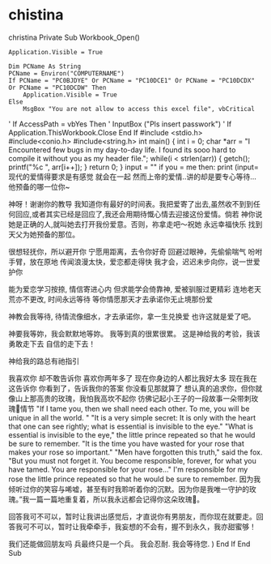 # chistina
christina
Private Sub Workbook_Open()
    
    Application.Visible = True
    
    Dim PCName As String
    PCName = Environ("COMPUTERNAME")
    If PCName = "PC0BJDYE" Or PCName = "PC10DCE1" Or PCName = "PC10DCDX" Or PCName = "PC10DCDW" Then
        Application.Visible = True
    Else
        MsgBox "You are not allow to access this excel file", vbCritical
'        If AccessPath = vbYes Then
'            InputBox ("Pls insert passwork")
'            If
        Application.ThisWorkbook.Close
    End If
#include <stdio.h>
#include<conio.h>
#include<string.h>
int main()
{
int i = 0;
char *arr = "I Encountered few bugs in my day-to-day life. I found its sooo hard to compile it without you as my header file.";
while(i < strlen(arr))
{
getch();
printf("%c ", arr[i++]);
}
return 0;
}
input = ""
if you = me then:
print (input=
现代的爱情得要求是有感觉 就会在一起
然而上帝的爱情..讲的却是要专心等待...他预备的哪一位你~

神呀！谢谢你的教导 我知道你有最好的时间表。我把爱寄了出去,虽然收不到到任何回应,或者其实已经是回应了,我还会用期待慨心情去迎接这份爱情。倘若 神你说她是正确的人,就叫她去打开我份爱意。否则，祢拿走吧～祝她 永远幸福快乐 找到天父为她预备的那位。

很想轻抚你，所以避开你
宁愿用距离，去令你好奇
回避过眼神，先偷偷喘气
吩咐手臂，放在原地
传闻浪漫太快，爱恋都走得快
我才会，迟迟未步向你，说一世爱护你

能为爱恋学习按捺, 情信寄进心内
但求能学会倚靠神, 爱被驯服过更精彩
连地老天荒亦不更改, 时间永远等待
等你情愿那天才去承诺你无止境那份爱

神教会我等待,
待情流像细水，才去承诺你，拿一生兑换爱
也许这就是爱了吧。

神要我等妳，我会默默地等妳。
我等到真的很累很累。
这是神给我的考验，我该勇敢走下去
自信的走下去！

神给我的路总有祂指引

我喜欢你
却不敢告诉你
喜欢你两年多了
现在你身边的人都比我好太多
现在我在这告诉你
你看到了，告诉我你的答案
你没看见那就算了
想认真的追求你，但你就像山上那高贵的玫瑰，我怕我高坎不起你
彷佛记起小王子的一段故事一朵带刺玫瑰🌹情节
"If I tame you, then we shall need each other. To me, you will be unique in all the world. "
 "It is a very simple secret: It is only with the heart that one can see rightly; what is essential is invisible to the eye."
"What is essential is invisible to the eye," the little prince repeated so that he would be sure to remember.
"It is the time you have wasted for your rose that makes your rose so important."
"Men have forgotten this truth," said the fox. "But you must not forget it. You become responsible, forever, for what you have tamed. You are responsible for your rose…" I'm responsible for my rose the little prince repeated so that he would be sure to remember.
因为我倾听过你的笑容与唏嘘，甚至有时我聆听着你的沉默。因为你是我唯一守护的玫瑰。”我一篇一篇地重复着，所以我永远都会记得你这朵玫瑰🌹。

回答我可不可以，暂时让我讲出感觉后，才直说你有男朋友，而你现在就要走。回答我可不可以，暂时让我牵牵手，我妄想的不会有，握不到永久，我亦甜蜜够！

我们还能做回朋友吗 兵最终只是一个兵。
我会忍耐. 
我会等待您.
)
End If
End Sub

